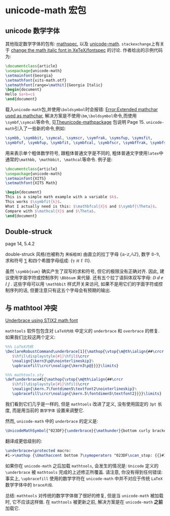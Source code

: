 # unicode-math 宏包

[unicode-math]: https://ctan.org/pkg/unicode-math

## unicode 数学字体

[mathspec]: https://ctan.org/pkg/mathspec
[change the math italic font in XeTeX/fontspec]: https://tex.stackexchange.com/questions/11058/how-do-i-change-the-math-italic-font-in-xetex-fontspec
[Error:Extended mathchar used as mathchar]: https://tex.stackexchange.com/questions/431013/error-extended-mathchar-used-as-mathchar-when-using-bm
[Theunicode-mathpackage]: https://mirrors.bfsu.edu.cn/CTAN/macros/unicodetex/latex/unicode-math/unicode-math.pdf

其他指定数学字体的包有: [mathspec][], 以及 [unicode-math][].
`stackexchange`上有关于 [change the math italic font in XeTeX/fontspec][] 的讨论. 作者给出的示例代码为:

```latex
\documentclass{article}
\usepackage{unicode-math}
\setmainfont{Georgia}
\setmathfont{xits-math.otf}
\setmathfont[range=\mathit]{Georgia Italic}
\begin{document}
Hello $a+b=c$
\end{document}
```

载入`unicode-math`包,并使用`\boldsymbol`时会报错: [Error:Extended mathchar used as mathchar][],
解决方案是不使用`\bm`,`\boldsymbol`命令,而使用`\symbf`,`\symcal`等命令,
见[Theunicode-mathpackage][] 包说明 Page 15.
`unicode-math`引入了一些新的命令,例如:

```latex
\symbb, \symbbit, \symcal, \symscr, \symfrak, \symsfup, \symsfit,
\symbfsf, \symbfup, \symbfit, \symbfcal, \symbfscr, \symbffrak, \symbfsfup, \symbfsfit
```

用来表示单个粗体数学符号, 跟粗体普通文字是不同的,
粗体普通文字使用`latex`中通常的`\mathbb, \mathbbit, \mathcal`等命令. 例子是:

```latex
\documentclass{article}
\usepackage{unicode-math}
\setmainfont{XITS}
\setmathfont{XITS Math}

\begin{document}
This is a simple math example with a variable $k$.
This works $\symbfit{k}$.
What I actually need is this: $\mathbfcal{X}$ and $\symbf{\Theta}$.
Compare with $\mathcal{X}$ and $\Theta$.
\end{document}
```

## Double-struck

page 14, 5.4.2

double-struck 风格(也被称为 `黑板粗体`) 由直立的拉丁字母 {𝕒-𝕫,𝔸ℤ}, 数字 𝟘-𝟡, 求和符号 ⅀ 和四个希腊字母组成: {ℽ ℼ ℾ ℿ}.

虽然 `\symbb{sum}` 确实产生了双写的求和符号, 但它的极限没有正确对齐.
因此, 建议使用字面字符或控制序列 `\Bbbsum` 来代替.
还有五个拉丁语斜体双写字母: ⅅ ⅆ ⅇ ⅈ ⅉ .
这些字母可以用 `\mathbbit` 样式开关来访问, 如果不是用它们的字面字符或控制序列的话, 但要注意只有这五个字母会有预期的输出.

## 与 mathtool 冲突

[Underbrace using STIX2 math font](https://tex.stackexchange.com/questions/521394/underbrace-using-stix2-math-font)

`mathtools` 软件包包含对 `LaTeX内核` 中定义的 `underbrace` 和 `overbrace` 的修复.
如果我们比较这两个定义:

```latex
%%% LaTeX内核
\DeclareRobustCommand\underbrace[1]{\mathop{\vtop{\m@th\ialign{##\crcr
   $\hfil\displaystyle{#1}\hfil$\crcr
   \noalign{\kern3\p@\nointerlineskip}%
   \upbracefill\crcr\noalign{\kern3\p@}}}}\limits}

%%% mathtools.sty
\def\underbrace#1{\mathop{\vtop{\m@th\ialign{##\crcr
   $\hfil\displaystyle{#1}\hfil$\crcr
   \noalign{\kern.7\fontdimen5\textfont2\nointerlineskip}%
   \upbracefill\crcr\noalign{\kern.5\fontdimen5\textfont2}}}}\limits}
```

我们看到它们几乎是一样的, 但是 `mathtools` 改进了定义, 没有使用固定的 `3pt` 长度, 而是用当前的 `数学字体` 设置来调整它.

然而, `unicode-math` 中的 `underbrace` 的定义是:

```latex
\UnicodeMathSymbol{"023DF}{\underbrace}{\mathunder}{bottom curly bracket (mathematical use)}
```

翻译成更低级别的:

```latex
\underbrace=\protected macro:
#1->\mathop {\Umathaccent bottom 7\symoperators "023DF\scan_stop: {{}#1}}\limits
```

如果你在 `unicode-math` 之后加载 `mathtools`, 会发生的情况是:
`Unicode` 定义的 `\underbrace` 被 `mathtools` 完成的上述修正所覆盖.
请注意, 你没有得到任何错误:
事实上, `\upbracefill` 使用的数学字符在 `unicode-math` 中并不对应于传统 `LaTeX` 数学字体中的 `brace片段`.

总结: `mathtools` 对传统的数学字体做了很好的修复, 但是当 `unicode-math` 被加载时, 它不应该这样做.
在 `mathtools` 被更新之前, 解决方案是在 `unicode-math` **之前** 加载它.
